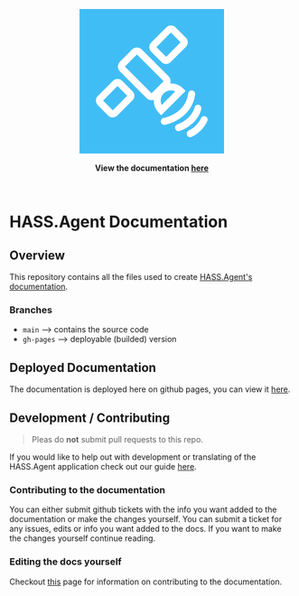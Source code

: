 <p align="center">
  <a href="https://github.com/LAB02-Research/HASS.Agent">
    <img src="https://raw.githubusercontent.com/LAB02-Research/HASS.Agent/08310c474780107f63053cf02ce52f80e49408cb/images/logo_256.png"  alt="HASS.Agent" class="logo" />
  </a>
</p>
<p align="center">
  <strong>
    View the documentation 
    <a href="https://hass-agent-beta.github.io/">here</a>
  </strong>
</p>
<br clear="left" />

# HASS.Agent Documentation

## Overview

This repository contains all the files used to create [HASS.Agent's documentation](https://hass-agent-beta.github.io/).

### Branches

- `main` --> contains the source code
- `gh-pages` --> deployable (builded) version

## Deployed Documentation

The documentation is deployed here on github pages, you can view it [here](https://hass-agent-beta.github.io/).

## Development / Contributing

> Pleas do **not** submit pull requests to this repo.

If you would like to help out with development or translating of the HASS.Agent application check out our guide [here](https://hass-agent-beta.github.io/contributing/).

### Contributing to the documentation

You can either submit github tickets with the info you want added to the documentation or make the changes yourself. You can submit a ticket for any issues, edits or info you want added to the docs. If you want to make the changes yourself continue reading.

### Editing the docs yourself

Checkout [this](https://hass-agent-beta.github.io/contributing/#helping-out-with-the-documentation) page for information on contributing to the documentation.
